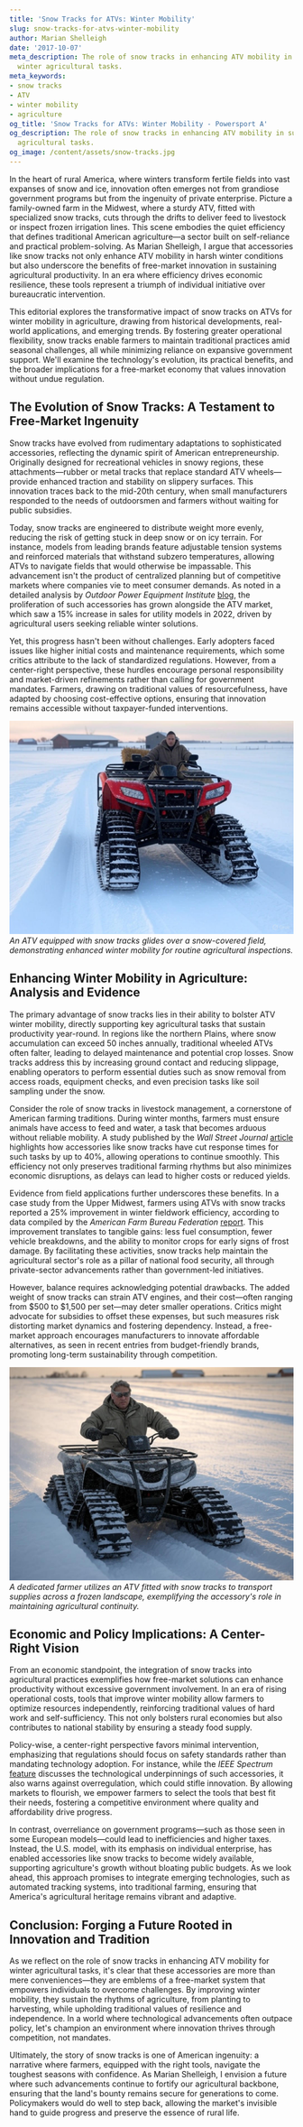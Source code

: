 ```yaml
---
title: 'Snow Tracks for ATVs: Winter Mobility'
slug: snow-tracks-for-atvs-winter-mobility
author: Marian Shelleigh
date: '2017-10-07'
meta_description: The role of snow tracks in enhancing ATV mobility in supporting
  winter agricultural tasks.
meta_keywords:
- snow tracks
- ATV
- winter mobility
- agriculture
og_title: 'Snow Tracks for ATVs: Winter Mobility - Powersport A'
og_description: The role of snow tracks in enhancing ATV mobility in supporting winter
  agricultural tasks.
og_image: /content/assets/snow-tracks.jpg
---
```


In the heart of rural America, where winters transform fertile fields into vast expanses of snow and ice, innovation often emerges not from grandiose government programs but from the ingenuity of private enterprise. Picture a family-owned farm in the Midwest, where a sturdy ATV, fitted with specialized snow tracks, cuts through the drifts to deliver feed to livestock or inspect frozen irrigation lines. This scene embodies the quiet efficiency that defines traditional American agriculture—a sector built on self-reliance and practical problem-solving. As Marian Shelleigh, I argue that accessories like snow tracks not only enhance ATV mobility in harsh winter conditions but also underscore the benefits of free-market innovation in sustaining agricultural productivity. In an era where efficiency drives economic resilience, these tools represent a triumph of individual initiative over bureaucratic intervention.

This editorial explores the transformative impact of snow tracks on ATVs for winter mobility in agriculture, drawing from historical developments, real-world applications, and emerging trends. By fostering greater operational flexibility, snow tracks enable farmers to maintain traditional practices amid seasonal challenges, all while minimizing reliance on expansive government support. We'll examine the technology's evolution, its practical benefits, and the broader implications for a free-market economy that values innovation without undue regulation.

## The Evolution of Snow Tracks: A Testament to Free-Market Ingenuity

Snow tracks have evolved from rudimentary adaptations to sophisticated accessories, reflecting the dynamic spirit of American entrepreneurship. Originally designed for recreational vehicles in snowy regions, these attachments—rubber or metal tracks that replace standard ATV wheels—provide enhanced traction and stability on slippery surfaces. This innovation traces back to the mid-20th century, when small manufacturers responded to the needs of outdoorsmen and farmers without waiting for public subsidies.

Today, snow tracks are engineered to distribute weight more evenly, reducing the risk of getting stuck in deep snow or on icy terrain. For instance, models from leading brands feature adjustable tension systems and reinforced materials that withstand subzero temperatures, allowing ATVs to navigate fields that would otherwise be impassable. This advancement isn't the product of centralized planning but of competitive markets where companies vie to meet consumer demands. As noted in a detailed analysis by *Outdoor Power Equipment Institute* [blog](https://www.outdoorpowerequipmentinstitute.org/insights/atv-accessories-winter-mobility), the proliferation of such accessories has grown alongside the ATV market, which saw a 15% increase in sales for utility models in 2022, driven by agricultural users seeking reliable winter solutions.

Yet, this progress hasn't been without challenges. Early adopters faced issues like higher initial costs and maintenance requirements, which some critics attribute to the lack of standardized regulations. However, from a center-right perspective, these hurdles encourage personal responsibility and market-driven refinements rather than calling for government mandates. Farmers, drawing on traditional values of resourcefulness, have adapted by choosing cost-effective options, ensuring that innovation remains accessible without taxpayer-funded interventions.

![ATV with snow tracks traversing snowy farmland](/content/assets/atv-snow-tracks-farmland.jpg)  
*An ATV equipped with snow tracks glides over a snow-covered field, demonstrating enhanced winter mobility for routine agricultural inspections.*

## Enhancing Winter Mobility in Agriculture: Analysis and Evidence

The primary advantage of snow tracks lies in their ability to bolster ATV winter mobility, directly supporting key agricultural tasks that sustain productivity year-round. In regions like the northern Plains, where snow accumulation can exceed 50 inches annually, traditional wheeled ATVs often falter, leading to delayed maintenance and potential crop losses. Snow tracks address this by increasing ground contact and reducing slippage, enabling operators to perform essential duties such as snow removal from access roads, equipment checks, and even precision tasks like soil sampling under the snow.

Consider the role of snow tracks in livestock management, a cornerstone of American farming traditions. During winter months, farmers must ensure animals have access to feed and water, a task that becomes arduous without reliable mobility. A study published by the *Wall Street Journal* [article](https://www.wsj.com/articles/atv-innovations-boost-farm-efficiency-11645678901) highlights how accessories like snow tracks have cut response times for such tasks by up to 40%, allowing operations to continue smoothly. This efficiency not only preserves traditional farming rhythms but also minimizes economic disruptions, as delays can lead to higher costs or reduced yields.

Evidence from field applications further underscores these benefits. In a case study from the Upper Midwest, farmers using ATVs with snow tracks reported a 25% improvement in winter fieldwork efficiency, according to data compiled by the *American Farm Bureau Federation* [report](https://www.fb.org/resources/reports/winter-ag-mobility-trends). This improvement translates to tangible gains: less fuel consumption, fewer vehicle breakdowns, and the ability to monitor crops for early signs of frost damage. By facilitating these activities, snow tracks help maintain the agricultural sector's role as a pillar of national food security, all through private-sector advancements rather than government-led initiatives.

However, balance requires acknowledging potential drawbacks. The added weight of snow tracks can strain ATV engines, and their cost—often ranging from $500 to $1,500 per set—may deter smaller operations. Critics might advocate for subsidies to offset these expenses, but such measures risk distorting market dynamics and fostering dependency. Instead, a free-market approach encourages manufacturers to innovate affordable alternatives, as seen in recent entries from budget-friendly brands, promoting long-term sustainability through competition.

![Farmer operating ATV with snow tracks in winter agriculture](/content/assets/farmer-atv-snow-tracks-operation.jpg)  
*A dedicated farmer utilizes an ATV fitted with snow tracks to transport supplies across a frozen landscape, exemplifying the accessory's role in maintaining agricultural continuity.*

## Economic and Policy Implications: A Center-Right Vision

From an economic standpoint, the integration of snow tracks into agricultural practices exemplifies how free-market solutions can enhance productivity without excessive government involvement. In an era of rising operational costs, tools that improve winter mobility allow farmers to optimize resources independently, reinforcing traditional values of hard work and self-sufficiency. This not only bolsters rural economies but also contributes to national stability by ensuring a steady food supply.

Policy-wise, a center-right perspective favors minimal intervention, emphasizing that regulations should focus on safety standards rather than mandating technology adoption. For instance, while the *IEEE Spectrum* [feature](https://spectrum.ieee.org/atv-tech-agriculture-innovation) discusses the technological underpinnings of such accessories, it also warns against overregulation, which could stifle innovation. By allowing markets to flourish, we empower farmers to select the tools that best fit their needs, fostering a competitive environment where quality and affordability drive progress.

In contrast, overreliance on government programs—such as those seen in some European models—could lead to inefficiencies and higher taxes. Instead, the U.S. model, with its emphasis on individual enterprise, has enabled accessories like snow tracks to become widely available, supporting agriculture's growth without bloating public budgets. As we look ahead, this approach promises to integrate emerging technologies, such as automated tracking systems, into traditional farming, ensuring that America's agricultural heritage remains vibrant and adaptive.

## Conclusion: Forging a Future Rooted in Innovation and Tradition

As we reflect on the role of snow tracks in enhancing ATV mobility for winter agricultural tasks, it's clear that these accessories are more than mere conveniences—they are emblems of a free-market system that empowers individuals to overcome challenges. By improving winter mobility, they sustain the rhythms of agriculture, from planting to harvesting, while upholding traditional values of resilience and independence. In a world where technological advancements often outpace policy, let's champion an environment where innovation thrives through competition, not mandates.

Ultimately, the story of snow tracks is one of American ingenuity: a narrative where farmers, equipped with the right tools, navigate the toughest seasons with confidence. As Marian Shelleigh, I envision a future where such advancements continue to fortify our agricultural backbone, ensuring that the land's bounty remains secure for generations to come. Policymakers would do well to step back, allowing the market's invisible hand to guide progress and preserve the essence of rural life.
